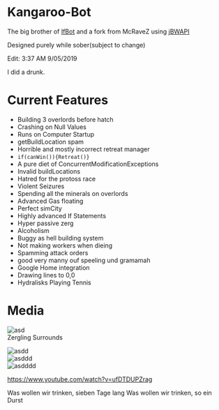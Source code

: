 # Kangaroo-Bot

The big brother of [IfBot](https://github.com/impie66/If-Bot)
and a fork from McRaveZ using [jBWAPI](https://github.com/JavaBWAPI/JBWAPI)

Designed purely while sober(subject to change)

Edit: 3:37 AM 9/05/2019

I did a drunk.

<h1>Current Features</h1>

* Building 3 overlords before hatch
* Crashing on Null Values
* Runs on Computer Startup
* getBuildLocation spam
* Horrible and mostly incorrect retreat manager
* `if(canWin()){Retreat()}`
* A pure diet of ConcurrentModificationExceptions
* Invalid buildLocations
* Hatred for the protoss race
* Violent Seizures
* Spending all the minerals on overlords
* Advanced Gas floating 
* Perfect simCity
* Highly advanced If Statements
* Hyper passive zerg
* Alcoholism
* Buggy as hell building system
* Not making workers when dieing
* Spamming attack orders
* good very manny ouf speeling und gramamah
* Google Home integration
* Drawing lines to 0,0
* Hydralisks Playing Tennis


<h1>Media</h1>

![asd](https://media.giphy.com/media/443tu8Bvotpx8ltQOD/giphy.gif)
<br />
Zergling Surrounds

![asdd](https://media.giphy.com/media/wab1NqEYJhYLXQv8oO/giphy.gif)
<br />
![asddd](https://media.giphy.com/media/kyKMOdXzi0VqhfJe2U/giphy.gif)
<br />
![asdddd](https://media.giphy.com/media/VI9DC21TVt7Dj3tWtN/giphy.gif)


https://www.youtube.com/watch?v=ufDTDUPZrag



Was wollen wir trinken, sieben Tage lang
Was wollen wir trinken, so ein Durst
